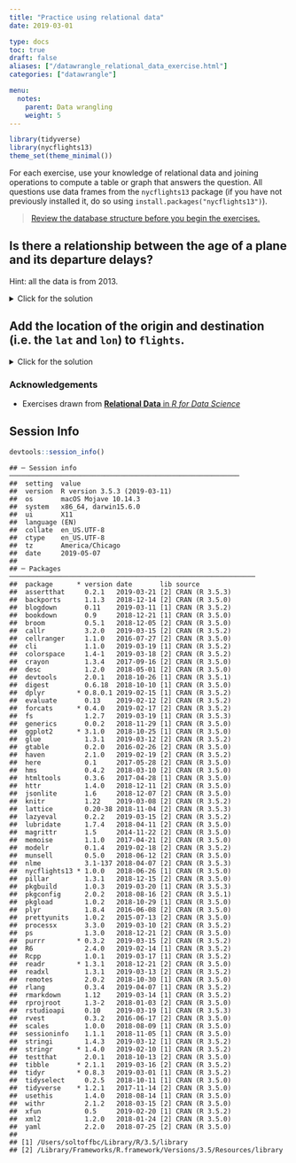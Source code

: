 ```yaml
---
title: "Practice using relational data"
date: 2019-03-01

type: docs
toc: true
draft: false
aliases: ["/datawrangle_relational_data_exercise.html"]
categories: ["datawrangle"]

menu:
  notes:
    parent: Data wrangling
    weight: 5
---
```





```r
library(tidyverse)
library(nycflights13)
theme_set(theme_minimal())
```

For each exercise, use your knowledge of relational data and joining operations to compute a table or graph that answers the question. All questions use data frames from the `nycflights13` package (if you have not previously installed it, do so using `install.packages("nycflights13")`).

> [Review the database structure before you begin the exercises.](http://r4ds.had.co.nz/relational-data.html#nycflights13-relational)

## Is there a relationship between the age of a plane and its departure delays?

Hint: all the data is from 2013.

<details> 
  <summary>Click for the solution</summary>
  <p>
  
The first step is to calculate the age of each plane. To do that, use `planes` and the `age` variable:


```r
(plane_ages <- planes %>%
  mutate(age = 2013 - year) %>%
  select(tailnum, age))
```

```
## # A tibble: 3,322 x 2
##    tailnum   age
##    <chr>   <dbl>
##  1 N10156      9
##  2 N102UW     15
##  3 N103US     14
##  4 N104UW     14
##  5 N10575     11
##  6 N105UW     14
##  7 N107US     14
##  8 N108UW     14
##  9 N109UW     14
## 10 N110UW     14
## # … with 3,312 more rows
```

The best approach to answering this question is a visualization. There are several different types of visualizations you could implement (e.g. scatterplot with smoothing line, line graph of average delay by age). The important thing is that we need to combine `flights` with `plane_ages` to determine for each flight the age of the plane. This is another mutating join. The best choice is `inner_join()` as this will automatically remove any rows in `flights` where we don't have age data on the plane.


```r
# smoothing line
flights %>%
  inner_join(y = plane_ages) %>%
  ggplot(mapping = aes(x = age, y = dep_delay)) +
  geom_smooth()
```

```
## Joining, by = "tailnum"
```

```
## `geom_smooth()` using method = 'gam' and formula 'y ~ s(x, bs = "cs")'
```

```
## Warning: Removed 9374 rows containing non-finite values (stat_smooth).
```

<img src="/notes/relational-data-exercise_files/figure-html/age-delay-solution-1.png" width="672" />

```r
# line graph of average delay by age
flights %>%
  inner_join(y = plane_ages) %>%
  group_by(age) %>%
  summarise(delay = mean(dep_delay, na.rm = TRUE)) %>%
  ggplot(mapping = aes(x = age, y = delay)) +
  geom_point() +
  geom_line()
```

```
## Joining, by = "tailnum"
```

```
## Warning: Removed 1 rows containing missing values (geom_point).
```

```
## Warning: Removed 1 rows containing missing values (geom_path).
```

<img src="/notes/relational-data-exercise_files/figure-html/age-delay-solution-2.png" width="672" />

In this situation, `left_join()` could also be used because `ggplot()` and `mean(na.rm = TRUE)` drop missing values (remember that `left_join()` keeps all rows from `flights`, even if we don't have information on the plane).


```r
flights %>%
  left_join(y = plane_ages) %>%
  ggplot(mapping = aes(x = age, y = dep_delay)) +
  geom_smooth()
```

```
## Joining, by = "tailnum"
```

```
## `geom_smooth()` using method = 'gam' and formula 'y ~ s(x, bs = "cs")'
```

```
## Warning: Removed 61980 rows containing non-finite values (stat_smooth).
```

<img src="/notes/relational-data-exercise_files/figure-html/age-delay-leftjoin-1.png" width="672" />

```r
flights %>%
  left_join(y = plane_ages) %>%
  group_by(age) %>%
  summarise(delay = mean(dep_delay, na.rm = TRUE)) %>%
  ggplot(mapping = aes(x = age, y = delay)) +
  geom_point() +
  geom_line()
```

```
## Joining, by = "tailnum"
```

```
## Warning: Removed 2 rows containing missing values (geom_point).
```

```
## Warning: Removed 2 rows containing missing values (geom_path).
```

<img src="/notes/relational-data-exercise_files/figure-html/age-delay-leftjoin-2.png" width="672" />

The important takeaway is that departure delays do not appear to increase with plane age -- in fact they seem to decrease slightly (though with an expanding confidence interval). Care to think of a reason why this may be so?

  </p>
</details>

## Add the location of the origin and destination (i.e. the `lat` and `lon`) to `flights`.

<details> 
  <summary>Click for the solution</summary>
  <p>
  
This is a mutating join, and the basic function you need to use here is `left_join()`. We have to perform the joining operation twice since we want to create new variables based on both the destination airport and the origin airport. And because the name of the key variable differs between the data frames, we need to explicitly define how to join the data frames using the `by` argument:


```r
flights %>%
  left_join(y = airports, by = c(dest = "faa")) %>%
  left_join(y = airports, by = c(origin = "faa"))
```

```
## # A tibble: 336,776 x 33
##     year month   day dep_time sched_dep_time dep_delay arr_time
##    <int> <int> <int>    <int>          <int>     <dbl>    <int>
##  1  2013     1     1      517            515         2      830
##  2  2013     1     1      533            529         4      850
##  3  2013     1     1      542            540         2      923
##  4  2013     1     1      544            545        -1     1004
##  5  2013     1     1      554            600        -6      812
##  6  2013     1     1      554            558        -4      740
##  7  2013     1     1      555            600        -5      913
##  8  2013     1     1      557            600        -3      709
##  9  2013     1     1      557            600        -3      838
## 10  2013     1     1      558            600        -2      753
## # … with 336,766 more rows, and 26 more variables: sched_arr_time <int>,
## #   arr_delay <dbl>, carrier <chr>, flight <int>, tailnum <chr>,
## #   origin <chr>, dest <chr>, air_time <dbl>, distance <dbl>, hour <dbl>,
## #   minute <dbl>, time_hour <dttm>, name.x <chr>, lat.x <dbl>,
## #   lon.x <dbl>, alt.x <int>, tz.x <dbl>, dst.x <chr>, tzone.x <chr>,
## #   name.y <chr>, lat.y <dbl>, lon.y <dbl>, alt.y <int>, tz.y <dbl>,
## #   dst.y <chr>, tzone.y <chr>
```

Notice that with this approach, we are joining **all** of the columns in `airports`. The instructions just asked for latitude and longitude, so we can create a copy of `airports` that only includes the necessary variables (`lat` and `lon`, plus the primary key variable `faa`) and join `flights` to that data frame:


```r
airports_lite <- airports %>%
  select(faa, lat, lon)

flights %>%
  left_join(y = airports_lite, by = c(dest = "faa")) %>%
  left_join(y = airports_lite, by = c(origin = "faa"))
```

```
## # A tibble: 336,776 x 23
##     year month   day dep_time sched_dep_time dep_delay arr_time
##    <int> <int> <int>    <int>          <int>     <dbl>    <int>
##  1  2013     1     1      517            515         2      830
##  2  2013     1     1      533            529         4      850
##  3  2013     1     1      542            540         2      923
##  4  2013     1     1      544            545        -1     1004
##  5  2013     1     1      554            600        -6      812
##  6  2013     1     1      554            558        -4      740
##  7  2013     1     1      555            600        -5      913
##  8  2013     1     1      557            600        -3      709
##  9  2013     1     1      557            600        -3      838
## 10  2013     1     1      558            600        -2      753
## # … with 336,766 more rows, and 16 more variables: sched_arr_time <int>,
## #   arr_delay <dbl>, carrier <chr>, flight <int>, tailnum <chr>,
## #   origin <chr>, dest <chr>, air_time <dbl>, distance <dbl>, hour <dbl>,
## #   minute <dbl>, time_hour <dttm>, lat.x <dbl>, lon.x <dbl>, lat.y <dbl>,
## #   lon.y <dbl>
```

This is better, but now we have two sets of latitude and longitude variables in the data frame: one for the destination airport, and one for the origin airport. When we perform the second `left_join()` operation, to avoid duplicate variable names the function automatically adds generic `.x` and `.y` suffixes to the output to disambiguate them. This is nice, but we might want something more intuitive to explicitly identify which variables are associated with the destination vs. the origin. To do that, we override the default `suffix` argument with custom suffixes:


```r
airports_lite <- airports %>%
  select(faa, lat, lon)

flights %>%
  left_join(y = airports_lite, by = c(dest = "faa")) %>%
  left_join(y = airports_lite, by = c(origin = "faa"), suffix = c(".dest", ".origin"))
```

```
## # A tibble: 336,776 x 23
##     year month   day dep_time sched_dep_time dep_delay arr_time
##    <int> <int> <int>    <int>          <int>     <dbl>    <int>
##  1  2013     1     1      517            515         2      830
##  2  2013     1     1      533            529         4      850
##  3  2013     1     1      542            540         2      923
##  4  2013     1     1      544            545        -1     1004
##  5  2013     1     1      554            600        -6      812
##  6  2013     1     1      554            558        -4      740
##  7  2013     1     1      555            600        -5      913
##  8  2013     1     1      557            600        -3      709
##  9  2013     1     1      557            600        -3      838
## 10  2013     1     1      558            600        -2      753
## # … with 336,766 more rows, and 16 more variables: sched_arr_time <int>,
## #   arr_delay <dbl>, carrier <chr>, flight <int>, tailnum <chr>,
## #   origin <chr>, dest <chr>, air_time <dbl>, distance <dbl>, hour <dbl>,
## #   minute <dbl>, time_hour <dttm>, lat.dest <dbl>, lon.dest <dbl>,
## #   lat.origin <dbl>, lon.origin <dbl>
```

  </p>
</details>

### Acknowledgements

* Exercises drawn from [**Relational Data** in *R for Data Science*](http://r4ds.had.co.nz/relational-data.html)

## Session Info



```r
devtools::session_info()
```

```
## ─ Session info ──────────────────────────────────────────────────────────
##  setting  value                       
##  version  R version 3.5.3 (2019-03-11)
##  os       macOS Mojave 10.14.3        
##  system   x86_64, darwin15.6.0        
##  ui       X11                         
##  language (EN)                        
##  collate  en_US.UTF-8                 
##  ctype    en_US.UTF-8                 
##  tz       America/Chicago             
##  date     2019-05-07                  
## 
## ─ Packages ──────────────────────────────────────────────────────────────
##  package      * version date       lib source        
##  assertthat     0.2.1   2019-03-21 [2] CRAN (R 3.5.3)
##  backports      1.1.3   2018-12-14 [2] CRAN (R 3.5.0)
##  blogdown       0.11    2019-03-11 [1] CRAN (R 3.5.2)
##  bookdown       0.9     2018-12-21 [1] CRAN (R 3.5.0)
##  broom          0.5.1   2018-12-05 [2] CRAN (R 3.5.0)
##  callr          3.2.0   2019-03-15 [2] CRAN (R 3.5.2)
##  cellranger     1.1.0   2016-07-27 [2] CRAN (R 3.5.0)
##  cli            1.1.0   2019-03-19 [1] CRAN (R 3.5.2)
##  colorspace     1.4-1   2019-03-18 [2] CRAN (R 3.5.2)
##  crayon         1.3.4   2017-09-16 [2] CRAN (R 3.5.0)
##  desc           1.2.0   2018-05-01 [2] CRAN (R 3.5.0)
##  devtools       2.0.1   2018-10-26 [1] CRAN (R 3.5.1)
##  digest         0.6.18  2018-10-10 [1] CRAN (R 3.5.0)
##  dplyr        * 0.8.0.1 2019-02-15 [1] CRAN (R 3.5.2)
##  evaluate       0.13    2019-02-12 [2] CRAN (R 3.5.2)
##  forcats      * 0.4.0   2019-02-17 [2] CRAN (R 3.5.2)
##  fs             1.2.7   2019-03-19 [1] CRAN (R 3.5.3)
##  generics       0.0.2   2018-11-29 [1] CRAN (R 3.5.0)
##  ggplot2      * 3.1.0   2018-10-25 [1] CRAN (R 3.5.0)
##  glue           1.3.1   2019-03-12 [2] CRAN (R 3.5.2)
##  gtable         0.2.0   2016-02-26 [2] CRAN (R 3.5.0)
##  haven          2.1.0   2019-02-19 [2] CRAN (R 3.5.2)
##  here           0.1     2017-05-28 [2] CRAN (R 3.5.0)
##  hms            0.4.2   2018-03-10 [2] CRAN (R 3.5.0)
##  htmltools      0.3.6   2017-04-28 [1] CRAN (R 3.5.0)
##  httr           1.4.0   2018-12-11 [2] CRAN (R 3.5.0)
##  jsonlite       1.6     2018-12-07 [2] CRAN (R 3.5.0)
##  knitr          1.22    2019-03-08 [2] CRAN (R 3.5.2)
##  lattice        0.20-38 2018-11-04 [2] CRAN (R 3.5.3)
##  lazyeval       0.2.2   2019-03-15 [2] CRAN (R 3.5.2)
##  lubridate      1.7.4   2018-04-11 [2] CRAN (R 3.5.0)
##  magrittr       1.5     2014-11-22 [2] CRAN (R 3.5.0)
##  memoise        1.1.0   2017-04-21 [2] CRAN (R 3.5.0)
##  modelr         0.1.4   2019-02-18 [2] CRAN (R 3.5.2)
##  munsell        0.5.0   2018-06-12 [2] CRAN (R 3.5.0)
##  nlme           3.1-137 2018-04-07 [2] CRAN (R 3.5.3)
##  nycflights13 * 1.0.0   2018-06-26 [1] CRAN (R 3.5.0)
##  pillar         1.3.1   2018-12-15 [2] CRAN (R 3.5.0)
##  pkgbuild       1.0.3   2019-03-20 [1] CRAN (R 3.5.3)
##  pkgconfig      2.0.2   2018-08-16 [2] CRAN (R 3.5.1)
##  pkgload        1.0.2   2018-10-29 [1] CRAN (R 3.5.0)
##  plyr           1.8.4   2016-06-08 [2] CRAN (R 3.5.0)
##  prettyunits    1.0.2   2015-07-13 [2] CRAN (R 3.5.0)
##  processx       3.3.0   2019-03-10 [2] CRAN (R 3.5.2)
##  ps             1.3.0   2018-12-21 [2] CRAN (R 3.5.0)
##  purrr        * 0.3.2   2019-03-15 [2] CRAN (R 3.5.2)
##  R6             2.4.0   2019-02-14 [1] CRAN (R 3.5.2)
##  Rcpp           1.0.1   2019-03-17 [1] CRAN (R 3.5.2)
##  readr        * 1.3.1   2018-12-21 [2] CRAN (R 3.5.0)
##  readxl         1.3.1   2019-03-13 [2] CRAN (R 3.5.2)
##  remotes        2.0.2   2018-10-30 [1] CRAN (R 3.5.0)
##  rlang          0.3.4   2019-04-07 [1] CRAN (R 3.5.2)
##  rmarkdown      1.12    2019-03-14 [1] CRAN (R 3.5.2)
##  rprojroot      1.3-2   2018-01-03 [2] CRAN (R 3.5.0)
##  rstudioapi     0.10    2019-03-19 [1] CRAN (R 3.5.3)
##  rvest          0.3.2   2016-06-17 [2] CRAN (R 3.5.0)
##  scales         1.0.0   2018-08-09 [1] CRAN (R 3.5.0)
##  sessioninfo    1.1.1   2018-11-05 [1] CRAN (R 3.5.0)
##  stringi        1.4.3   2019-03-12 [1] CRAN (R 3.5.2)
##  stringr      * 1.4.0   2019-02-10 [1] CRAN (R 3.5.2)
##  testthat       2.0.1   2018-10-13 [2] CRAN (R 3.5.0)
##  tibble       * 2.1.1   2019-03-16 [2] CRAN (R 3.5.2)
##  tidyr        * 0.8.3   2019-03-01 [1] CRAN (R 3.5.2)
##  tidyselect     0.2.5   2018-10-11 [1] CRAN (R 3.5.0)
##  tidyverse    * 1.2.1   2017-11-14 [2] CRAN (R 3.5.0)
##  usethis        1.4.0   2018-08-14 [1] CRAN (R 3.5.0)
##  withr          2.1.2   2018-03-15 [2] CRAN (R 3.5.0)
##  xfun           0.5     2019-02-20 [1] CRAN (R 3.5.2)
##  xml2           1.2.0   2018-01-24 [2] CRAN (R 3.5.0)
##  yaml           2.2.0   2018-07-25 [2] CRAN (R 3.5.0)
## 
## [1] /Users/soltoffbc/Library/R/3.5/library
## [2] /Library/Frameworks/R.framework/Versions/3.5/Resources/library
```
